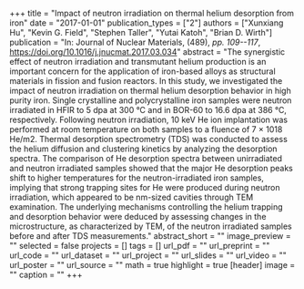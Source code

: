 +++
title = "Impact of neutron irradiation on thermal helium desorption from iron"
date = "2017-01-01"
publication_types = ["2"]
authors = ["Xunxiang Hu", "Kevin G. Field", "Stephen Taller", "Yutai Katoh", "Brian D. Wirth"]
publication = "In: Journal of Nuclear Materials, (489), _pp. 109--117_, https://doi.org/10.1016/j.jnucmat.2017.03.034"
abstract = "The synergistic effect of neutron irradiation and transmutant helium production is an important concern for the application of iron-based alloys as structural materials in fission and fusion reactors. In this study, we investigated the impact of neutron irradiation on thermal helium desorption behavior in high purity iron. Single crystalline and polycrystalline iron samples were neutron irradiated in HFIR to 5 dpa at 300 °C and in BOR-60 to 16.6 dpa at 386 °C, respectively. Following neutron irradiation, 10 keV He ion implantation was performed at room temperature on both samples to a fluence of 7 × 1018 He/m2. Thermal desorption spectrometry (TDS) was conducted to assess the helium diffusion and clustering kinetics by analyzing the desorption spectra. The comparison of He desorption spectra between unirradiated and neutron irradiated samples showed that the major He desorption peaks shift to higher temperatures for the neutron-irradiated iron samples, implying that strong trapping sites for He were produced during neutron irradiation, which appeared to be nm-sized cavities through TEM examination. The underlying mechanisms controlling the helium trapping and desorption behavior were deduced by assessing changes in the microstructure, as characterized by TEM, of the neutron irradiated samples before and after TDS measurements."
abstract_short = ""
image_preview = ""
selected = false
projects = []
tags = []
url_pdf = ""
url_preprint = ""
url_code = ""
url_dataset = ""
url_project = ""
url_slides = ""
url_video = ""
url_poster = ""
url_source = ""
math = true
highlight = true
[header]
image = ""
caption = ""
+++
